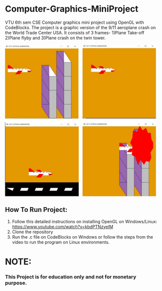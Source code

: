 # Computer-Graphics-MiniProject

VTU 6th sem CSE Computer graphics mini project using OpenGL with CodeBlocks.
The project is a graphic version of the 9/11 aeroplane crash on the World Trade Center USA.
It consists of 3 frames- 1)Plane Take-off 2)Plane flyby and 3)Plane crash on the twin tower.

<img src="images/lastflight.jpg" width="500" height="500">


## How To Run Project:
1) Follow this detailed instructions on installing OpenGL on Windows/Linux: https://www.youtube.com/watch?v=kbdPTNzyeIM
2) Clone the repository
3) Run the .c file on CodeBlocks on Windows or follow the steps from the video to run the program on Linux environments.

# NOTE:
### This Project is for education only and not for monetary purpose.

